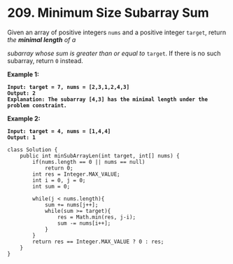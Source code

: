 # 209. Minimum Size Subarray Sum

Given an array of positive integers `nums` and a positive integer `target`, return _the **minimal length** of a_&#x20;

_subarray whose sum is greater than or equal to_ `target`. If there is no such subarray, return `0` instead.

&#x20;

**Example 1:**

<pre><code><strong>Input: target = 7, nums = [2,3,1,2,4,3]
</strong><strong>Output: 2
</strong><strong>Explanation: The subarray [4,3] has the minimal length under the problem constraint.
</strong></code></pre>

**Example 2:**

<pre><code><strong>Input: target = 4, nums = [1,4,4]
</strong><strong>Output: 1
</strong></code></pre>

```
class Solution {
    public int minSubArrayLen(int target, int[] nums) {
        if(nums.length == 0 || nums == null)
            return 0;
        int res = Integer.MAX_VALUE;
        int i = 0, j = 0;
        int sum = 0;
        
        while(j < nums.length){
            sum += nums[j++];
            while(sum >= target){
                res = Math.min(res, j-i);
                sum -= nums[i++];
            }
        }
        return res == Integer.MAX_VALUE ? 0 : res;
    }
}
```

